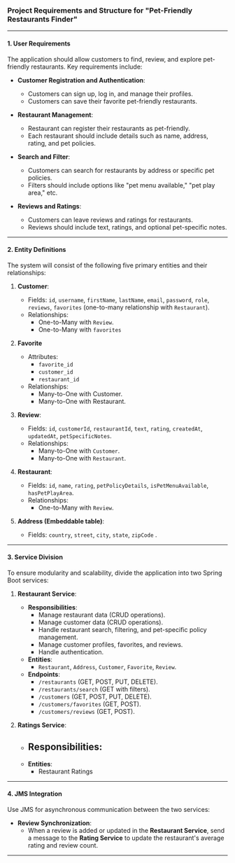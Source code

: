 ### Project Requirements and Structure for "Pet-Friendly Restaurants Finder"

---

#### **1. User Requirements**
The application should allow customers to find, review, and explore pet-friendly restaurants. Key requirements include:

- **Customer Registration and Authentication**:
  - Customers can sign up, log in, and manage their profiles.
  - Customers can save their favorite pet-friendly restaurants.

- **Restaurant Management**:
  - Restaurant can register their restaurants as pet-friendly.
  - Each restaurant should include details such as name, address, rating, and pet policies.

- **Search and Filter**:
  - Customers can search for restaurants by address or specific pet policies.
  - Filters should include options like "pet menu available," "pet play area," etc.

- **Reviews and Ratings**:
  - Customers can leave reviews and ratings for restaurants.
  - Reviews should include text, ratings, and optional pet-specific notes.

---

#### **2. Entity Definitions**
The system will consist of the following five primary entities and their relationships:

1. **Customer**:
   - Fields: `id`, `username`, `firstName`, `lastName`,  `email`, `password`, `role`, `reviews`, `favorites` (one-to-many relationship with `Restaurant`).
   - Relationships:
     - One-to-Many with `Review`.
     - One-to-Many with `favorites`

2. **Favorite**
   - Attributes:
     - `favorite_id`
     - `customer_id`
     - `restaurant_id`
   - Relationships:
     - Many-to-One with Customer.
     - Many-to-One with Restaurant.

3. **Review**:
   - Fields: `id`, `customerId`, `restaurantId`, `text`, `rating`, `createdAt`, `updatedAt`, `petSpecificNotes`.
   - Relationships:
     - Many-to-One with `Customer`.
     - Many-to-One with `Restaurant`.

4. **Restaurant**:
   - Fields: `id`, `name`, `rating`, `petPolicyDetails`, `isPetMenuAvailable`, `hasPetPlayArea`.
   - Relationships:
     - One-to-Many with `Review`.

5. **Address (Embeddable table)**:
   - Fields: `country`, `street`, `city`, `state`, `zipCode` .

---

#### **3. Service Division**
To ensure modularity and scalability, divide the application into two Spring Boot services:

1. **Restaurant Service**:
   - **Responsibilities**:
     - Manage restaurant data (CRUD operations).
     - Manage customer data (CRUD operations).
     - Handle restaurant search, filtering, and pet-specific policy management.
     - Manage customer profiles, favorites, and reviews.
     - Handle authentication.
   - **Entities**:
     - `Restaurant`, `Address`, `Customer`, `Favorite`, `Review`.
   - **Endpoints**:
     - `/restaurants` (GET, POST, PUT, DELETE).
     - `/restaurants/search` (GET with filters).
     - `/customers` (GET, POST, PUT, DELETE).
     - `/customers/favorites` (GET, POST).
     - `/customers/reviews` (GET, POST).

2. **Ratings Service**:
   - **Responsibilities**:
     - 
   - **Entities**:
     - Restaurant Ratings


---

#### **4. JMS Integration**
Use JMS for asynchronous communication between the two services:

- **Review Synchronization**:
  - When a review is added or updated in the **Restaurant Service**, send a message to the **Rating Service** to update the restaurant's average rating and review count.

---

